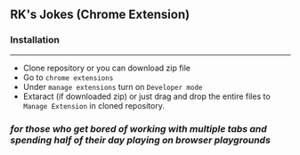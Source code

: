 ## RK's Jokes (Chrome Extension)


### Installation 
---
- Clone repository or you can download zip file
- Go to ```chrome extensions```
- Under ```manage extensions``` turn on ```Developer mode```
- Extaract (if downloaded zip) or just drag and drop the entire files to ```Manage Extension``` in cloned repository.

### _for those who get bored of working with multiple tabs and spending half of their day playing on browser playgrounds_
